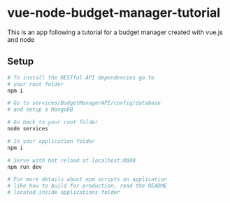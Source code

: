 # vue-node-budget-manager-tutorial
This is an app following a tutorial for a budget manager created with vue.js and node

## Setup

```bash
# To install the RESTful API dependencies go to
# your root folder
npm i

# Go to services/BudgetManagerAPI/config/database
# and setup a MongoDB

# Go back to your root folder
node services

# In your application folder
npm i

# Serve with hot reload at localhost:8080
npm run dev

# For more details about npm scripts on application
# like how to build for production, read the README
# located inside applications folder
```